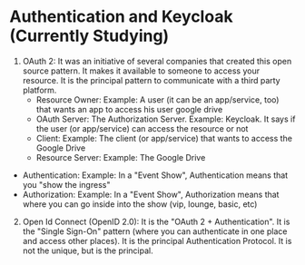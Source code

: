 # Authentication and Keycloak (Currently Studying)

1) OAuth 2: It was an initiative of several companies that created this open source pattern. It makes it available to someone to access your resource. It is the principal pattern to communicate with a third party platform.
   * Resource Owner: Example: A user (it can be an app/service, too) that wants an app to access his user google drive
   * OAuth Server: The Authorization Server. Example: Keycloak. It says if the user (or app/service) can access the resource or not
   * Client: Example: The client (or app/service) that wants to access the Google Drive
   * Resource Server: Example: The Google Drive

- Authentication: Example: In a "Event Show", Authentication means that you "show the ingress"
- Authorization: Example: In a "Event Show", Authorization means that where you can go inside into the show (vip, lounge, basic, etc)

2) Open Id Connect (OpenID 2.0): It is the "OAuth 2 + Authentication". It is the "Single Sign-On" pattern (where you can authenticate in one place and access other places). It is the principal Authentication Protocol. It is not the unique, but is the principal.
